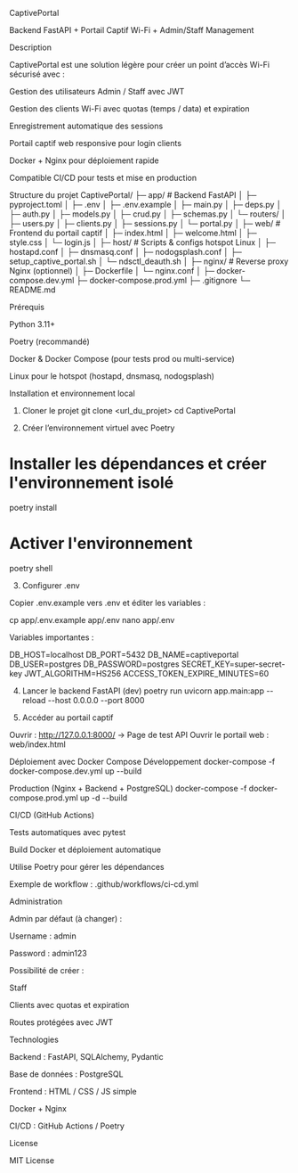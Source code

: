 CaptivePortal

Backend FastAPI + Portail Captif Wi-Fi + Admin/Staff Management

Description

CaptivePortal est une solution légère pour créer un point d’accès Wi-Fi sécurisé avec :

Gestion des utilisateurs Admin / Staff avec JWT

Gestion des clients Wi-Fi avec quotas (temps / data) et expiration

Enregistrement automatique des sessions

Portail captif web responsive pour login clients

Docker + Nginx pour déploiement rapide

Compatible CI/CD pour tests et mise en production

Structure du projet
CaptivePortal/
├─ app/                       # Backend FastAPI
│  ├─ pyproject.toml
│  ├─ .env
│  ├─ .env.example
│  ├─ main.py
│  ├─ deps.py
│  ├─ auth.py
│  ├─ models.py
│  ├─ crud.py
│  ├─ schemas.py
│  └─ routers/
│     ├─ users.py
│     ├─ clients.py
│     ├─ sessions.py
│     └─ portal.py
│
├─ web/                       # Frontend du portail captif
│  ├─ index.html
│  ├─ welcome.html
│  ├─ style.css
│  └─ login.js
│
├─ host/                      # Scripts & configs hotspot Linux
│  ├─ hostapd.conf
│  ├─ dnsmasq.conf
│  ├─ nodogsplash.conf
│  ├─ setup_captive_portal.sh
│  └─ ndsctl_deauth.sh
│
├─ nginx/                     # Reverse proxy Nginx (optionnel)
│  ├─ Dockerfile
│  └─ nginx.conf
│
├─ docker-compose.dev.yml
├─ docker-compose.prod.yml
├─ .gitignore
└─ README.md

Prérequis

Python 3.11+

Poetry (recommandé)

Docker & Docker Compose (pour tests prod ou multi-service)

Linux pour le hotspot (hostapd, dnsmasq, nodogsplash)

Installation et environnement local
1. Cloner le projet
git clone <url_du_projet>
cd CaptivePortal

2. Créer l’environnement virtuel avec Poetry
# Installer les dépendances et créer l'environnement isolé
poetry install

# Activer l'environnement
poetry shell

3. Configurer .env

Copier .env.example vers .env et éditer les variables :

cp app/.env.example app/.env
nano app/.env


Variables importantes :

DB_HOST=localhost
DB_PORT=5432
DB_NAME=captiveportal
DB_USER=postgres
DB_PASSWORD=postgres
SECRET_KEY=super-secret-key
JWT_ALGORITHM=HS256
ACCESS_TOKEN_EXPIRE_MINUTES=60

4. Lancer le backend FastAPI (dev)
poetry run uvicorn app.main:app --reload --host 0.0.0.0 --port 8000

5. Accéder au portail captif

Ouvrir : http://127.0.0.1:8000/ → Page de test API
Ouvrir le portail web : web/index.html

Déploiement avec Docker Compose
Développement
docker-compose -f docker-compose.dev.yml up --build

Production (Nginx + Backend + PostgreSQL)
docker-compose -f docker-compose.prod.yml up -d --build

CI/CD (GitHub Actions)

Tests automatiques avec pytest

Build Docker et déploiement automatique

Utilise Poetry pour gérer les dépendances

Exemple de workflow : .github/workflows/ci-cd.yml

Administration

Admin par défaut (à changer) :

Username : admin

Password : admin123

Possibilité de créer :

Staff

Clients avec quotas et expiration

Routes protégées avec JWT

Technologies

Backend : FastAPI, SQLAlchemy, Pydantic

Base de données : PostgreSQL

Frontend : HTML / CSS / JS simple

Docker + Nginx

CI/CD : GitHub Actions / Poetry

License

MIT License